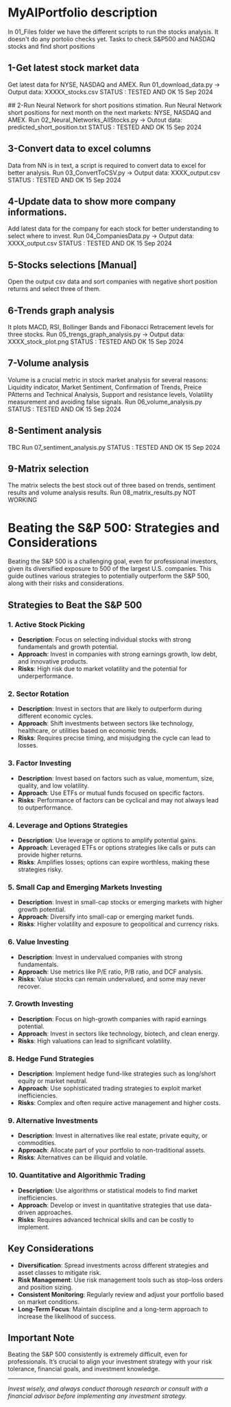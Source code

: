 # MyAIPortfolio description

In 01_Files folder we have the different scripts to run the stocks analysis. It doesn't do any portolio checks yet. 
Tasks to check S&P500 and NASDAQ stocks and find short positions <br>

## 1-Get latest stock market data
Get latest data for NYSE, NASDAQ and AMEX. 
Run 01_download_data.py -> Output data: XXXXX_stocks.csv
STATUS : TESTED AND OK 15 Sep 2024

## 2-Run Neural Network for short positions stimation. 
Run Neural Network short positions for next month on the next markets: 
NYSE, NASDAQ and AMEX. 
Run 02_Neural_Networks_AllStocks.py -> Outout data: predicted_short_position.txt
STATUS : TESTED AND OK 15 Sep 2024

## 3-Convert data to excel columns
Data from NN is in text, a script is required to convert data to excel for better analysis.
Run 03_ConvertToCSV.py -> Output data: XXXX_output.csv
STATUS : TESTED AND OK 15 Sep 2024

## 4-Update data to show more company informations.
Add latest data for the company for each stock for better understanding to select where to invest. 
Run 04_CompaniesData.py -> Output data: XXXX_output.csv
STATUS : TESTED AND OK 15 Sep 2024

## 5-Stocks selections [Manual]
Open the output csv data and sort companies with negative short position returns and select three of them. 

## 6-Trends graph analysis
It plots MACD, RSI, Bollinger Bands and Fibonacci Retracement levels for three stocks. 
Run 05_trengs_graph_analysis.py -> Output data: XXXX_stock_plot.png
STATUS : TESTED AND OK 15 Sep 2024

## 7-Volume analysis
Volume is a crucial metric in stock market analysis for several reasons: Liquidity indicator, Market Sentiment, Confirmation of Trends, Preice PAtterns and Technical Analysis, Support and resistance levels, Volatility measurement and avoiding false signals.
Run 06_volume_analysis.py
STATUS : TESTED AND OK 15 Sep 2024

## 8-Sentiment analysis
TBC
Run 07_sentiment_analysis.py
STATUS : TESTED AND OK 15 Sep 2024

## 9-Matrix selection
The matrix selects the best stock out of three based on trends, sentiment results and volume analysis results.
Run 08_matrix_results.py
NOT WORKING 

# Beating the S&P 500: Strategies and Considerations

Beating the S&P 500 is a challenging goal, even for professional investors, given its diversified exposure to 500 of the largest U.S. companies. This guide outlines various strategies to potentially outperform the S&P 500, along with their risks and considerations.

## Strategies to Beat the S&P 500

### 1. Active Stock Picking
- **Description**: Focus on selecting individual stocks with strong fundamentals and growth potential.
- **Approach**: Invest in companies with strong earnings growth, low debt, and innovative products.
- **Risks**: High risk due to market volatility and the potential for underperformance.

### 2. Sector Rotation
- **Description**: Invest in sectors that are likely to outperform during different economic cycles.
- **Approach**: Shift investments between sectors like technology, healthcare, or utilities based on economic trends.
- **Risks**: Requires precise timing, and misjudging the cycle can lead to losses.

### 3. Factor Investing
- **Description**: Invest based on factors such as value, momentum, size, quality, and low volatility.
- **Approach**: Use ETFs or mutual funds focused on specific factors.
- **Risks**: Performance of factors can be cyclical and may not always lead to outperformance.

### 4. Leverage and Options Strategies
- **Description**: Use leverage or options to amplify potential gains.
- **Approach**: Leveraged ETFs or options strategies like calls or puts can provide higher returns.
- **Risks**: Amplifies losses; options can expire worthless, making these strategies risky.

### 5. Small Cap and Emerging Markets Investing
- **Description**: Invest in small-cap stocks or emerging markets with higher growth potential.
- **Approach**: Diversify into small-cap or emerging market funds.
- **Risks**: Higher volatility and exposure to geopolitical and currency risks.

### 6. Value Investing
- **Description**: Invest in undervalued companies with strong fundamentals.
- **Approach**: Use metrics like P/E ratio, P/B ratio, and DCF analysis.
- **Risks**: Value stocks can remain undervalued, and some may never recover.

### 7. Growth Investing
- **Description**: Focus on high-growth companies with rapid earnings potential.
- **Approach**: Invest in sectors like technology, biotech, and clean energy.
- **Risks**: High valuations can lead to significant volatility.

### 8. Hedge Fund Strategies
- **Description**: Implement hedge fund-like strategies such as long/short equity or market neutral.
- **Approach**: Use sophisticated trading strategies to exploit market inefficiencies.
- **Risks**: Complex and often require active management and higher costs.

### 9. Alternative Investments
- **Description**: Invest in alternatives like real estate, private equity, or commodities.
- **Approach**: Allocate part of your portfolio to non-traditional assets.
- **Risks**: Alternatives can be illiquid and volatile.

### 10. Quantitative and Algorithmic Trading
- **Description**: Use algorithms or statistical models to find market inefficiencies.
- **Approach**: Develop or invest in quantitative strategies that use data-driven approaches.
- **Risks**: Requires advanced technical skills and can be costly to implement.

## Key Considerations
- **Diversification**: Spread investments across different strategies and asset classes to mitigate risk.
- **Risk Management**: Use risk management tools such as stop-loss orders and position sizing.
- **Consistent Monitoring**: Regularly review and adjust your portfolio based on market conditions.
- **Long-Term Focus**: Maintain discipline and a long-term approach to increase the likelihood of success.

## Important Note
Beating the S&P 500 consistently is extremely difficult, even for professionals. It’s crucial to align your investment strategy with your risk tolerance, financial goals, and investment knowledge.

---

*Invest wisely, and always conduct thorough research or consult with a financial advisor before implementing any investment strategy.*





